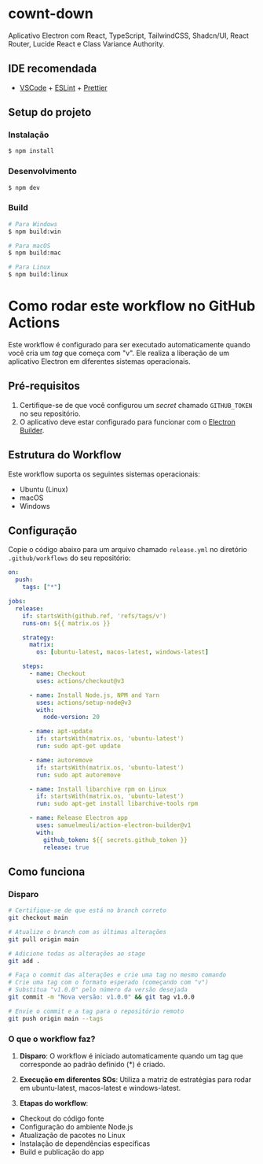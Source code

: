 # cownt-down

Aplicativo Electron com React, TypeScript, TailwindCSS, Shadcn/UI, React Router, Lucide React e Class Variance Authority.

## IDE recomendada

- [VSCode](https://code.visualstudio.com/) + [ESLint](https://marketplace.visualstudio.com/items?itemName=dbaeumer.vscode-eslint) + [Prettier](https://marketplace.visualstudio.com/items?itemName=esbenp.prettier-vscode)

## Setup do projeto

### Instalação

```bash
$ npm install
```

### Desenvolvimento

```bash
$ npm dev
```

### Build

```bash
# Para Windows
$ npm build:win

# Para macOS
$ npm build:mac

# Para Linux
$ npm build:linux
```
# Como rodar este workflow no GitHub Actions

Este workflow é configurado para ser executado automaticamente quando você cria um *tag* que começa com "v". Ele realiza a liberação de um aplicativo Electron em diferentes sistemas operacionais.

## Pré-requisitos

1. Certifique-se de que você configurou um *secret* chamado `GITHUB_TOKEN` no seu repositório.
2. O aplicativo deve estar configurado para funcionar com o [Electron Builder](https://www.electron.build/).

## Estrutura do Workflow

Este workflow suporta os seguintes sistemas operacionais:
- Ubuntu (Linux)
- macOS
- Windows

## Configuração

Copie o código abaixo para um arquivo chamado `release.yml` no diretório `.github/workflows` do seu repositório:

```yaml
on:
  push:
    tags: ["*"]

jobs:
  release:
    if: startsWith(github.ref, 'refs/tags/v')
    runs-on: ${{ matrix.os }}

    strategy:
      matrix:
        os: [ubuntu-latest, macos-latest, windows-latest]

    steps:
      - name: Checkout
        uses: actions/checkout@v3

      - name: Install Node.js, NPM and Yarn
        uses: actions/setup-node@v3
        with:
          node-version: 20

      - name: apt-update
        if: startsWith(matrix.os, 'ubuntu-latest')
        run: sudo apt-get update

      - name: autoremove
        if: startsWith(matrix.os, 'ubuntu-latest')
        run: sudo apt autoremove

      - name: Install libarchive rpm on Linux
        if: startsWith(matrix.os, 'ubuntu-latest')
        run: sudo apt-get install libarchive-tools rpm

      - name: Release Electron app
        uses: samuelmeuli/action-electron-builder@v1
        with:
          github_token: ${{ secrets.github_token }}
          release: true
```

## Como funciona

### Disparo
```bash
# Certifique-se de que está no branch correto
git checkout main

# Atualize o branch com as últimas alterações
git pull origin main

# Adicione todas as alterações ao stage
git add .

# Faça o commit das alterações e crie uma tag no mesmo comando
# Crie uma tag com o formato esperado (começando com "v")
# Substitua "v1.0.0" pelo número da versão desejada
git commit -m "Nova versão: v1.0.0" && git tag v1.0.0

# Envie o commit e a tag para o repositório remoto
git push origin main --tags

```
### O que o workflow faz?

1. **Disparo**: O workflow é iniciado automaticamente quando um tag que corresponde ao padrão definido (*) é criado.

2. **Execução em diferentes SOs**: Utiliza a matriz de estratégias para rodar em ubuntu-latest, macos-latest e windows-latest.

3. **Etapas do workflow**: 


 - Checkout do código fonte
 - Configuração do ambiente Node.js
 - Atualização de pacotes no Linux  
 - Instalação de dependências específicas
 - Build e publicação do app



